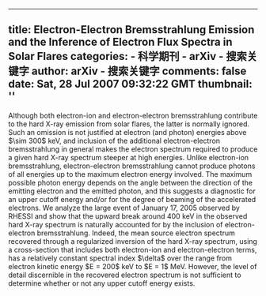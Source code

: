 
---
title: Electron-Electron Bremsstrahlung Emission and the Inference of Electron
  Flux Spectra in Solar Flares
categories: 
    - 科学期刊
    - arXiv - 搜索关键字
author: arXiv - 搜索关键字
comments: false
date: Sat, 28 Jul 2007 09:32:22 GMT
thumbnail: ''
---

<div>   
Although both electron-ion and electron-electron bremsstrahlung contribute to
the hard X-ray emission from solar flares, the latter is normally ignored. Such
an omission is not justified at electron (and photon) energies above $\sim 300$
keV, and inclusion of the additional electron-electron bremsstrahlung in
general makes the electron spectrum required to produce a given hard X-ray
spectrum steeper at high energies.
  Unlike electron-ion bremsstrahlung, electron-electron bremsstrahlung cannot
produce photons of all energies up to the maximum electron energy involved. The
maximum possible photon energy depends on the angle between the direction of
the emitting electron and the emitted photon, and this suggests a diagnostic
for an upper cutoff energy and/or for the degree of beaming of the accelerated
electrons.
  We analyze the large event of January 17, 2005 observed by RHESSI and show
that the upward break around 400 keV in the observed hard X-ray spectrum is
naturally accounted for by the inclusion of electron-electron bremsstrahlung.
Indeed, the mean source electron spectrum recovered through a regularized
inversion of the hard X-ray spectrum, using a cross-section that includes both
electron-ion and electron-electron terms, has a relatively constant spectral
index $\delta$ over the range from electron kinetic energy $E = 200$ keV to $E
= 1$ MeV. However, the level of detail discernible in the recovered electron
spectrum is not sufficient to determine whether or not any upper cutoff energy
exists.
  
</div>
            